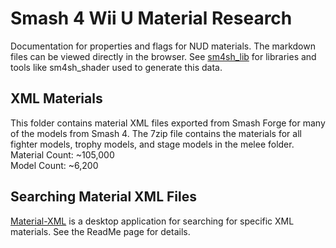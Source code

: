 # Smash 4 Wii U Material Research
Documentation for properties and flags for NUD materials. The markdown files can be viewed directly in the browser. See [sm4sh_lib](https://github.com/ScanMountGoat/sm4sh_lib) for libraries and tools like sm4sh_shader used to generate this data.

## XML Materials
This folder contains material XML files exported from Smash Forge for many of
the models from Smash 4. The 7zip file contains the materials for all fighter
models, trophy models, and stage models in the melee folder.
Material Count: ~105,000  
Model Count: ~6,200  

## Searching Material XML Files
[Material-XML](https://github.com/ScanMountGoat/Smash-Material-XML) is a desktop application for
searching for specific XML materials. See the ReadMe page for details.

